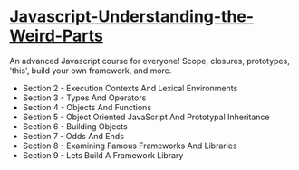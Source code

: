 # [Javascript-Understanding-the-Weird-Parts](https://www.udemy.com/understand-javascript/#/lecture/2280580)
An advanced Javascript course for everyone! Scope, closures, prototypes, 'this', build your own framework, and more.

* Section 2 - Execution Contexts And Lexical Environments
* Section 3 - Types And Operators
* Section 4 - Objects And Functions
* Section 5 - Object Oriented JavaScript And Prototypal Inheritance
* Section 6 - Building Objects
* Section 7 - Odds And Ends
* Section 8 - Examining Famous Frameworks And Libraries
* Section 9 - Lets Build A Framework Library

